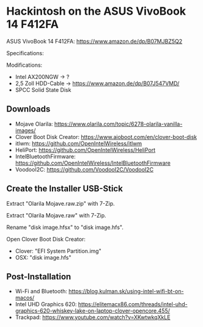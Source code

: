 # Hackintosh on the ASUS VivoBook 14 F412FA

ASUS VivoBook 14 F412FA: https://www.amazon.de/dp/B07MJBZ5Q2

Specifications:

Modifications:

- Intel AX200NGW -> ?
- 2,5 Zoll HDD-Cable -> https://www.amazon.de/dp/B07J547VMD/
- SPCC Solid State Disk

## Downloads

- Mojave Olarila: https://www.olarila.com/topic/6278-olarila-vanilla-images/
- Clover Boot Disk Creator: https://www.aioboot.com/en/clover-boot-disk
- itlwm: https://github.com/OpenIntelWireless/itlwm
- HeliPort: https://github.com/OpenIntelWireless/HeliPort
- IntelBluetoothFirmware: https://github.com/OpenIntelWireless/IntelBluetoothFirmware
- VoodooI2C: https://github.com/VoodooI2C/VoodooI2C

## Create the Installer USB-Stick

Extract "Olarila Mojave.raw.zip" with 7-Zip.

Extract "Olarila Mojave.raw" with 7-Zip.

Rename "disk image.hfsx" to "disk image.hfs".

Open Clover Boot Disk Creator:

- Clover: "EFI System Partition.img"
- OSX: "disk image.hfs"

## Post-Installation

- Wi-Fi and Bluetooth: https://blog.kulman.sk/using-intel-wifi-bt-on-macos/
- Intel UHD Graphics 620: https://elitemacx86.com/threads/intel-uhd-graphics-620-whiskey-lake-on-laptop-clover-opencore.455/
- Trackpad: https://www.youtube.com/watch?v=XKwtwkqXkLE
